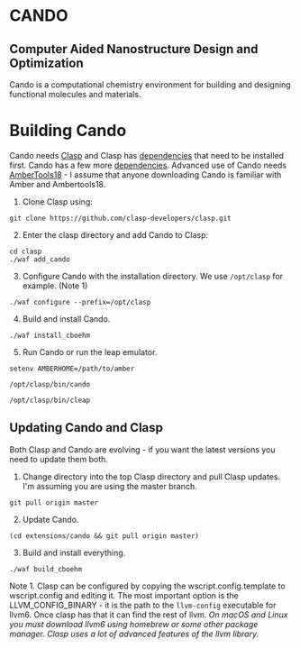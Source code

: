 # CANDO
## Computer Aided Nanostructure Design and Optimization

Cando is a computational chemistry environment for
building and designing functional molecules and materials.

# Building Cando 

Cando needs [Clasp](https://github.com/clasp-developers/clasp.git) and Clasp has [dependencies](https://github.com/clasp-developers/clasp/wiki/Build-Instructions) that need to be installed first.  Cando has a few more [dependencies](https://github.com/drmeister/cando/wiki/Cando-dependencies).  Advanced use of Cando needs [AmberTools18](http://ambermd.org/GetAmber.php#ambertools) - I assume that anyone downloading Cando is familiar with Amber and Ambertools18.

1. Clone Clasp using: 

```
git clone https://github.com/clasp-developers/clasp.git
```

2. Enter the clasp directory and add Cando to Clasp:

```
cd clasp
./waf add_cando
```

3. Configure Cando with the installation directory. We use ```/opt/clasp``` for example. (Note 1) 

```
./waf configure --prefix=/opt/clasp
```

4. Build and install Cando.

```
./waf install_cboehm
```

5. Run Cando or run the leap emulator.
```
setenv AMBERHOME=/path/to/amber

/opt/clasp/bin/cando

/opt/clasp/bin/cleap
```

## Updating Cando and Clasp

Both Clasp and Cando are evolving - if you want the latest versions you need to update them both.

1. Change directory into the top Clasp directory and pull Clasp updates.  I'm assuming you are using the master branch.

```
git pull origin master
```

2. Update Cando.

```
(cd extensions/cando && git pull origin master)
```

3. Build and install everything.

```
./waf build_cboehm
```

Note 1. Clasp can be configured by copying the wscript.config.template to wscript.config and editing it. The most important option is the LLVM_CONFIG_BINARY - it is the path to the ```llvm-config``` executable for llvm6.  Once clasp has that it can find the rest of llvm.  *On macOS and Linux you must download llvm6 using homebrew or some other package manager. Clasp uses a lot of advanced features of the llvm library.*
